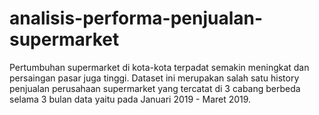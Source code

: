 # analisis-performa-penjualan-supermarket
Pertumbuhan supermarket di kota-kota terpadat semakin meningkat dan persaingan pasar juga tinggi. Dataset ini merupakan salah satu history penjualan perusahaan supermarket yang tercatat di 3 cabang berbeda selama 3 bulan data yaitu pada Januari 2019 - Maret 2019.
